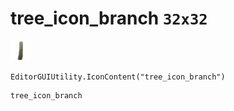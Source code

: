 # tree_icon_branch `32x32`
<img src="/img/tree_icon_branch.png" width=32 height=32>

``` CSharp
EditorGUIUtility.IconContent("tree_icon_branch")
```
```
tree_icon_branch
```
